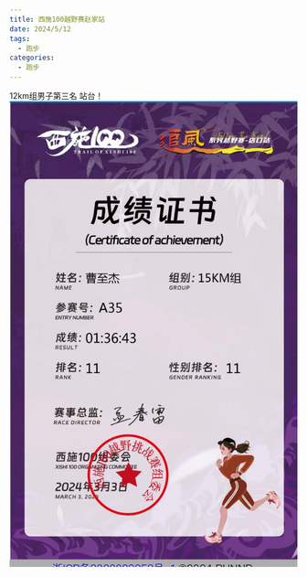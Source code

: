 ```yaml
---
title: 西施100越野赛赵家站
date: 2024/5/12
tags:
  - 跑步
categories:
  - 跑步
---
```


12km组男子第三名 站台！
<img src="./img/5.jpg"/>

